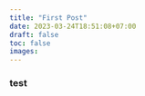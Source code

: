 ```yaml
---
title: "First Post"
date: 2023-03-24T18:51:08+07:00
draft: false
toc: false
images:
---
```


### test
